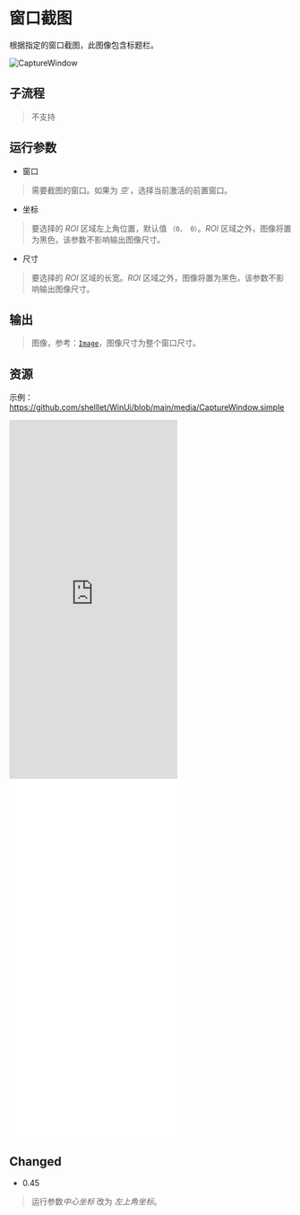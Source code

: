 # 窗口截图 
根据指定的窗口截图，此图像包含标题栏。

![CaptureWindow](./images/01.png ':size=90%')

## 子流程
> 不支持

## 运行参数

* 窗口
> 需要截图的窗口。如果为 *空* ，选择当前激活的前置窗口。

* 坐标
> 要选择的 *ROI* 区域左上角位置，默认值 `（0， 0）`。*ROI* 区域之外，图像将置为黑色，该参数不影响输出图像尺寸。
* 尺寸
> 要选择的 *ROI* 区域的长宽。*ROI* 区域之外，图像将置为黑色，该参数不影响输出图像尺寸。
## 输出

> 图像，参考：[`Image`](./types/Image.md)，图像尺寸为整个窗口尺寸。


## 资源

示例：https://github.com/shelllet/WinUi/blob/main/media/CaptureWindow.simple

<iframe type="text/html" height="640px" src="https://www.youtube.com/embed/ETOELc3iYhs" frameborder="0"></iframe>

<iframe src="//player.bilibili.com/player.html?bvid=BV1Xe411m741&page=1&autoplay=0" height='640px' scrolling="no" frameborder="no" framespacing="0" allowfullscreen="true"></iframe>

## Changed

* 0.45
> 运行参数*中心坐标* 改为 *左上角坐标*。
